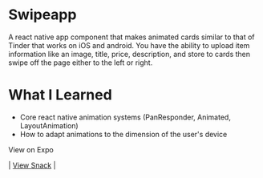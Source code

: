 # Swipeapp
A react native app component that makes animated cards similar to that of Tinder that works on iOS and android. 
You have the ability to upload item information like an image, title, price, description, and store to cards then swipe off the page either to the left or right.

# What I Learned

* Core react native animation systems (PanResponder, Animated, LayoutAnimation)
* How to adapt animations to the dimension of the user's device

View on Expo

| [View Snack](https://snack.expo.io/@koladeg/swipeapp) |
